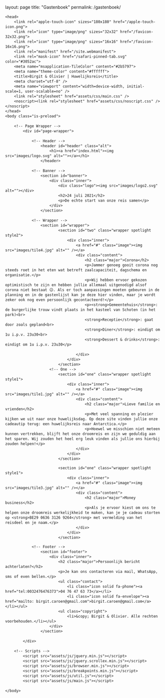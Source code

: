 <!DOCTYPE HTML>
layout: page
title: "Gastenboek"
permalink: /gastenboek/
<html>
	
	<head>
		<link rel="apple-touch-icon" sizes="180x180" href="/apple-touch-icon.png">
		<link rel="icon" type="image/png" sizes="32x32" href="/favicon-32x32.png">
		<link rel="icon" type="image/png" sizes="16x16" href="/favicon-16x16.png">
		<link rel="manifest" href="/site.webmanifest">
		<link rel="mask-icon" href="/safari-pinned-tab.svg" color="#3052ac">
		<meta name="msapplication-TileColor" content="#2b5797">
		<meta name="theme-color" content="#ffffff">
		<title>Birgit & Olivier | Huwelijksreis</title>
		<meta charset="utf-8" />
		<meta name="viewport" content="width=device-width, initial-scale=1, user-scalable=no" />
		<link rel="stylesheet" href="assets/css/main.css" />
		<noscript><link rel="stylesheet" href="assets/css/noscript.css" /></noscript>
	</head>
	<body class="is-preload">

		<!-- Page Wrapper -->
			<div id="page-wrapper">

				<!-- Header -->
					<header id="header" class="alt">
						<h1><a href="index.html"><img src="images/logo.svg" alt=""></a></h1>
					</header>

				<!-- Banner -->
					<section id="banner">
						<div class="inner">
							<div class="logo"><img src="images/logo2.svg" alt=""></div>
							<h2>24 juli 2021</h2>
							<p>De echte start van onze reis samen</p>
						</div>
					</section>

				<!-- Wrapper -->
					<section id="wrapper">
							<section id="two" class="wrapper spotlight style2">
								<div class="inner">
									<a href="#" class="image"><img src="images/tile4.jpg" alt="" /></a>
									<div class="content">
										<h2 class="major">Corona</h2>
										<p>Jammer genoeg gooit corona nog steeds roet in het eten wat betreft zaalcapaciteit, dagschema en organisatie.</p>
										<p>Wij hebben ervoor gekozen optimistisch te zijn en hebben jullie allemaal uitgenodigd alsof corona niet bestaat 😉. Als er toch aanpassingen moeten gebeuren in de planning en in de gastenlijst kan je deze hier vinden, maar je wordt zeker ook nog even persoonlijk gecontacteerd!</p>
										<p><strong>Gemeentehuis</strong>: de burgerlijke trouw vindt plaats in het kasteel van Schoten (in het park)<br>
										<strong>Receptie</strong>: gaat door zoals gepland<br>
										<strong>Diner</strong>: eindigt om 1u i.p.v. 23u30<br>
										<strong>Dessert & drinks</strong>: eindigt om 1u i.p.v. 23u30</p>

									</div>
								</div>
							</section>
						<!-- One -->
							<section id="one" class="wrapper spotlight style1">
								<div class="inner">
									<a href="#" class="image"><img src="images/tile1.jpg" alt="" /></a>
									<div class="content">
										<h2 class="major">Lieve familie en vrienden</h2>
										<p>Met veel spanning en plezier kijken we uit naar onze huwelijksdag. Op deze site vinden jullie onze cadeautip terug: een huwelijksreis naar Antarctica.</p>
										<p>Hoewel we misschien niet meteen kunnen vertrekken, blijft het onze droomreis en zijn we geduldig aan het sparen. Wij zouden het heel erg leuk vinden als jullie ons hierbij zouden helpen!</p>
									</div>
								</div>
							</section>
							
					



<!-- Three -->
							<section id="one" class="wrapper spotlight style1">
								<div class="inner">
									<a href="#" class="image"><img src="images/tile3.jpg" alt="" /></a>
									<div class="content">
										<h2 class="major">Money business</h2>
										<p>Als je ervoor kiest om ons te helpen onze droomreis werkelijkheid te maken, kan je je cadeau storten op <strong>BE29 0636 3126 9264</strong> met vermelding van het reisdeel en je naam.</p>
									</div>
								</div>
							</section>

<!-- Five -->
							

				<!-- Footer -->
					<section id="footer">
						<div class="inner">
							<h2 class="major">Persoonlijk bericht achterlaten?</h2>
							<p>Je kan ons contacteren via mail, WhatsApp, sms of even bellen.</p>
							<ul class="contact">
								<li class="icon solid fa-phone"><a href="tel:0032476476373">04 76 47 63 73</a></li>
								<li class="icon solid fa-envelope"><a href="mailto: birgit.caroen@gmail.com">birgit.caroen@gmail.com</a></li></ul>
							<ul class="copyright">
								<li>&copy; Birgit & Olivier. Alle rechten voorbehouden.</li></ul>
						</div>
					</section>

			</div>

		<!-- Scripts -->
			<script src="assets/js/jquery.min.js"></script>
			<script src="assets/js/jquery.scrollex.min.js"></script>
			<script src="assets/js/browser.min.js"></script>
			<script src="assets/js/breakpoints.min.js"></script>
			<script src="assets/js/util.js"></script>
			<script src="assets/js/main.js"></script>

	</body>
</html>